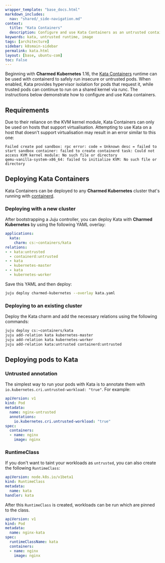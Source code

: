 ```yaml
---
wrapper_template: "base_docs.html"
markdown_includes:
  nav: "shared/_side-navigation.md"
context:
  title: "Kata Containers"
  description: Configure and use Kata Containers as an untrusted container runtime
keywords: kata, untrusted runtime, image
tags: [architecture]
sidebar: k8smain-sidebar
permalink: kata.html
layout: [base, ubuntu-com]
toc: False
---
```


Beginning with **Charmed Kubernetes** 1.16, the
[Kata Containers][kata] runtime can be used with
containerd to safely run insecure or untrusted pods. When enabled, Kata
provides hypervisor isolation for pods that request it, while trusted pods can
continue to run on a shared kernel via runc. The instructions below
demonstrate how to configure and use Kata containers.

## Requirements

Due to their reliance on the KVM kernel module, Kata Containers can only be used
on hosts that support virtualisation. Attempting to use Kata on a host that
doesn't support virtualisation may result in an error similar to this one:

```no-highlight
Failed create pod sandbox: rpc error: code = Unknown desc = failed to start sandbox container: failed to create containerd task: Could not access KVM kernel module: No such file or directory
qemu-vanilla-system-x86_64: failed to initialize KVM: No such file or directory
```

## Deploying Kata Containers

Kata Containers can be deployed to any **Charmed Kubernetes** cluster that's
running with [containerd][].

### Deploying with a new cluster

After bootstrapping a Juju controller, you can deploy Kata with **Charmed Kubernetes** by using
the following YAML overlay:

```yaml
applications:
  kata:
    charm: cs:~containers/kata
relations:
- - kata:untrusted
  - containerd:untrusted
- - kata
  - kubernetes-master
- - kata
  - kubernetes-worker

```

Save this YAML and then deploy:

```bash
juju deploy charmed-kubernetes --overlay kata.yaml
```

### Deploying to an existing cluster

Deploy the Kata charm and add the necessary relations using the following commands:

```bash
juju deploy cs:~containers/kata
juju add-relation kata kubernetes-master
juju add-relation kata kubernetes-worker
juju add-relation kata:untrusted containerd:untrusted
```

## Deploying pods to Kata

### Untrusted annotation

The simplest way to run your pods with Kata is to annotate them with
`io.kubernetes.cri.untrusted-workload: "true"`.  For example:

```yaml
apiVersion: v1
kind: Pod
metadata:
  name: nginx-untrusted
  annotations:
    io.kubernetes.cri.untrusted-workload: "true"
spec:
  containers:
  - name: nginx
    image: nginx
```

### RuntimeClass

If you don't want to taint your workloads as `untrusted`, you can also create
the following `RuntimeClass`:

```yaml
apiVersion: node.k8s.io/v1beta1
kind: RuntimeClass
metadata:
  name: kata
handler: kata
```

After this `RuntimeClass` is created, workloads can be run which are pinned to
the class.

```yaml
apiVersion: v1
kind: Pod
metadata:
  name: nginx-kata
spec:
  runtimeClassName: kata
  containers:
  - name: nginx
    image: nginx
```

<!-- LINKS -->

[containerd]: /kubernetes/docs/container-runtime
[kata]: https://katacontainers.io
